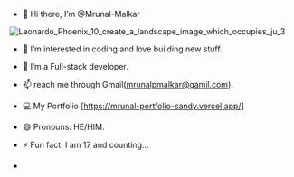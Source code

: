 - 👋 Hi there, I’m @Mrunal-Malkar

![Leonardo_Phoenix_10_create_a_landscape_image_which_occupies_ju_3](https://github.com/user-attachments/assets/c3c67b8d-5301-41dc-ab89-905d962d7dd2)

- 👀 I’m interested in coding and love building new stuff.
- 🌱 I’m a Full-stack developer.
- 📫 reach me through Gmail(mrunalpmalkar@gamil.com).
- 💻 My Portfolio [https://mrunal-portfolio-sandy.vercel.app/]
- 😄 Pronouns: HE/HIM.
- ⚡ Fun fact: I am 17 and counting...

- <!--- 💞️ I’m looking to collaborate on --->
<!---
Mrunal-Malkar/Mrunal-Malkar is a ✨ special ✨ repository because its `README.md` (this file) appears on your GitHub profile.
You can click the Preview link to take a look at your changes.
--->
